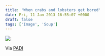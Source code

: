 ```yaml
---
title: 'When crabs and lobsters get bored'
date: Fri, 11 Jan 2013 16:55:07 +0000
draft: false
tags: ['Image', 'Soup']
---
```


![](https://madd0.files.wordpress.com/2013/01/tumblr_mgh0bvmzhp1qzn0y8o1_500.jpg)

Via [PADI](https://www.facebook.com/photo.php?fbid=10151390437473112&set=a.62335833111.67779.5785888111&type=1)